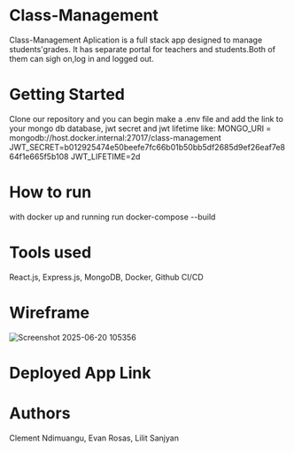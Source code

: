 # Class-Management
Class-Management Aplication is a full stack app designed to manage students'grades. It has separate portal for teachers and students.Both of them can sigh on,log in and logged out.
# Getting Started 
Clone our repository and you can begin
make a .env file and add the link to your mongo db database, jwt secret and jwt lifetime like:
MONGO_URI = mongodb://host.docker.internal:27017/class-management
JWT_SECRET=b012925474e50beefe7fc66b01b50bb5df2685d9ef26eaf7e864f1e665f5b108
JWT_LIFETIME=2d
# How to run
with docker up and running run docker-compose --build
# Tools used
React.js, Express.js, MongoDB, Docker, Github CI/CD
# Wireframe
![Screenshot 2025-06-20 105356](https://github.com/user-attachments/assets/ac226f5a-ab5b-4110-8ea7-ca9405c347bd)

# Deployed App Link
# Authors
Clement Ndimuangu, Evan Rosas, Lilit Sanjyan


